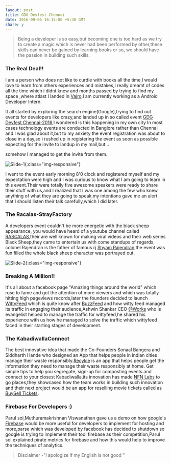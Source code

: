 ```yaml
---
layout: post
title: GDG Devfest Chennai
date: 2016-09-05 16:15:00 +5:30 GMT
share: y
---
```

>Being a developer is so easy,but becoming one is too hard as we try to create a magic which is never had been performed by other,these skills can never be gained by learning books or so, we should have the passion in building such skills.

### The Real Deal!!

I am a person who does not like to curdle with books all the time,I would love to learn from others experiences and mistakes,I really dreamt of codes all the time which i didnt knew and months passed by trying to find my space ,where atlast I landed in [Vajro](http://vajro.com/).I am currently working as a Android Developer Intern.

It all started by exploring the search engine(Google),trying to find out events for developers like crazy,and landed up in so called event [GDG Devfest Chennai-2016](http://devfest.gdgchennai.com/),I wondered is this happening in my own city In most cases technology events are  conducted in Banglore rather than Chennai and I was glad about it,but to my anxiety the event registration was about to close in a day,so i rushed up in registering the event as soon as possible expecting for the invite to landup in my mail,but...
<!--break-->
 somehow I managed to get the invite from them.

![Slide-1](http://res.cloudinary.com/www-ajitmarshall-com/image/upload/v1473794479/14188592_1127994810572289_4008752569658297299_o_e4emul.jpg){:class="img-responsive"}

I went to the event early morning 8'0 clock and registered myself and my expectation were high and I was curious to know what I am going to learn in this event.Their were totally five awesome speakers were ready to share their stuff with us,and I realized that I was one among the few who knew anything of what they are going to speak,my intentions gave me an alert that I should listen their talk carefully,which I did later.


### The Racalas-StrayFactory

A developers event couldn't be more energetic with the black sheep appearance, you would have heard of a youtube channel called [RASCALAS](https://www.youtube.com/user/EnnaDaRascalas),their are well known for making viral videos and their web series Black Sheep,they came to entertain us with come standups of regards, colonel Rajendran is the father of famous rj [Shyam Rajendran](https://twitter.com/shyamsworld),the event was fun filled the whole black sheep character was portrayed out.

![Slide-2](http://res.cloudinary.com/www-ajitmarshall-com/image/upload/v1473794468/14141757_1233843953313515_6699598464244315759_n_tdf3gf.jpg){:class="img-responsive"}

### Breaking A Million!!

It's all about a facebook page "Amazing things around the world" which rose to fame and got the attention of more viewers and which was totally hitting high pageviews records,later the founders decided to launch [WittyFeed](https://www.wittyfeed.com/) which is quite know after 
[BuzzFeed](https://www.buzzfeed.com/) and how witty feed managed its traffic in engaging their audience,Ashwin Shankar CEO [@Works](http://at.works/) who is evangelist helped to manage the traffic for wittyfeed,he shared his experience with us how he managed to solve the traffic which wittyfeed faced in their starting stages of development.

### The KabadiwallaConnect

The best innovative idea that made the Co-Founders Sonaal Bangera and Siddharth Hande who  designed an App that helps people in indian cities manage their waste responsibly.[Recykle](http://www.kabadiwallaconnect.in/recykle/) is an app that helps people get the information they need to manage their waste responsibly at home. Get simple tips to help you segregate, sign-up for composting events and connect to your closest Kabadiwalla,its innovation has made [NFN Labs](http://nfnlabs.in/) to go places,they showcased how the team works in building such innovation and their next project would be an app for reselling movie tickets called as [BuySell Tickets](https://play.google.com/store/apps/details?id=nfnlabs.buyselltickets).

### Firebase For Developers :)

Parul soi,Muthuramakrishnan Viswanathan gave us a demo on how google's [Firebase](http://firebase.google.com/) would be more useful for developers to implement for hosting and more,parse which was developed by facebook has decided to shutdown so google is trying to implement their tool firebase as their competition,Parul soi explained pirate metrics for firebase and how this would help to improve the techniques of analytics.

>Disclaimer -"I apologize if my English is not  good " 

